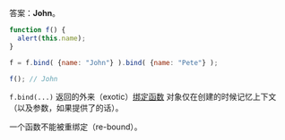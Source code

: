 答案：**John**。

```js run no-beautify
function f() {
  alert(this.name);
}

f = f.bind( {name: "John"} ).bind( {name: "Pete"} );

f(); // John
```

`f.bind(...)` 返回的外来（exotic）[绑定函数](https://tc39.github.io/ecma262/#sec-bound-function-exotic-objects) 对象仅在创建的时候记忆上下文（以及参数，如果提供了的话）。

一个函数不能被重绑定（re-bound）。
